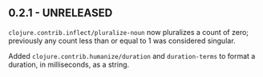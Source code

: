 ## 0.2.1 - UNRELEASED

`clojure.contrib.inflect/pluralize-noun` now pluralizes a count of zero; previously any count less
than or equal to 1 was considered singular.

Added `clojure.contrib.humanize/duration` and `duration-terms` to format a duration, in
milliseconds, as a string.
